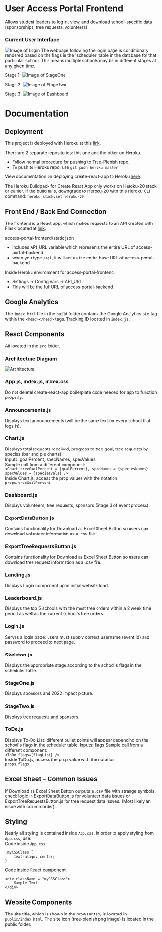 # User Access Portal Frontend

Allows student leaders to log in, view, and download school-specific data (sponsorships, tree requests, volunteers).

### Current User Interface

![Image of Login](/public/login.png)
The webpage following the login page is conditionally rendered based on the flags in the 'scheduler' table in the database for that particular school. This means multiple schools may be in different stages at any given time.

Stage 1:
![Image of StageOne](/public/stage1-Jul-2022.PNG)

Stage 2:
![Image of StageTwo](/public/stage2-Jul-2022.PNG)

Stage 3:
![Image of Dashboard](/public/dashboard-Jul-2022.PNG)

# Documentation

## Deployment
This project is deployed with Heroku at this [link](https://access-portal-frontend.herokuapp.com/).

There are 2 separate repositories: this one and the other on Heroku.
* Follow normal procedure for pushing to Tree-Plenish repo.
* To push to Heroku repo, use `git push heroku master`

View documentation on deploying create-react-app to Heroku [here](https://create-react-app.dev/docs/deployment/#heroku).

The Heroku Buildpack for Create React App only works on Heroku-20 stack or earlier. 
If the build fails, downgrade to Heroku-20 with this Heroku CLI command: `heroku stack:set heroku-20`

## Front End / Back End Connection
The frontend is a React app, which makes requests to an API created with Flask located at [link](http://portalbackend-env.eba-gwppy2gw.us-east-2.elasticbeanstalk.com/).

access-portal-frontend/static.json
* includes API_URL variable which represents the entire URL of access-portal-backend
* when you type `/api`, it will act as the entire base URL of access-portal-backend

Inside Heroku environment for access-portal-frontend:
* Settings -> Config Vars -> API_URL
* This will be the full URL of access-portal-backend.

## Google Analytics
The `index.html` file in the `build` folder contains the Google Analytics site tag within the `<head></head>` tags.
Tracking ID located in `index.js`.

## React Components
All located in the `src` folder.
### Architecture Diagram
![Architecture](/public/Access%20Portal%20Frontend.png)
### App.js, index.js, index.css
Do not delete! create-react-app boilerplate code needed for app to function properly.
### Announcements.js
Displays text announcements (will be the same text for every school that logs in).
### Chart.js
Displays total requests received, progress to tree goal, tree requests by species (bar and pie charts).    
Inputs: goalPercent, specNames, specValues   
Sample call from a different component:   
`<Chart treeGoalPercent = {goalPercent}, specNames = {speciesNames} specValues = {speciesVals} />`    
Inside Chart.js, access the prop values with the notation   
`props.treeGoalPercent`
### Dashboard.js
Displays volunteers, tree requests, sponsors (Stage 3 of event process).
### ExportDataButton.js
Contains functionality for Download as Excel Sheet Button so users can download volunteer information as a .csv file.
### ExportTreeRequestsButton.js
Contains functionality for Download as Excel Sheet Button so users can download tree request information as a .csv file.
### Landing.js
Displays Login component upon initial website load.
### Leaderboard.js
Displays the top 5 schools with the most tree orders within a 2 week time period as well as the current school's tree orders.
### Login.js
Serves a login page; users must supply correct username (event.id) and password to proceed to next page.
### Skeleton.js
Displays the appropriate stage according to the school's flags in the scheduler table.
### StageOne.js
Displays sponsors and 2022 impact picture.
### StageTwo.js
Displays tree requests and sponsors.
### ToDo.js
Displays To-Do List; different bullet points will appear depending on the school's flags in the scheduler table.
Inputs: flags
Sample call from a different component:   
`<ToDo flags={flagList} />`     
Inside ToDo.js, access the prop value with the notation:    
`props.flags`

## Excel Sheet - Common Issues
If Download as Excel Sheet Button outputs a .csv file with strange symbols, check logic in ExportDataButton.js for volunteer data issues or ExportTreeRequestsButton.js for tree request data issues. (Most likely an issue with column order).

## Styling
Nearly all styling is contained inside `App.css`.
In order to apply styling from `App.css`, use:   
Code inside `App.css`:
```
.myCSSClass {
    text-align: center;
}
```
Code inside React component:
```
<div className = "myCSSClass">
    Sample Text
</div>
```

## Website Components
The site title, which is shown in the browser tab, is located in `public/index.html`.
The site icon (tree-plenish png image) is located in the public folder.